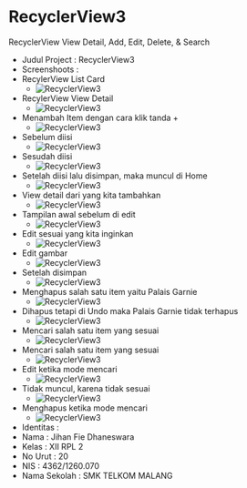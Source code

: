 # RecyclerView3
RecyclerView View Detail, Add, Edit, Delete, &amp; Search

* Judul Project : RecyclerView3
* Screenshoots  :
 * RecylerView List Card
   * ![RecyclerView3](https://github.com/jihanfied/RecyclerView3/blob/master/XIIRPL2%2320%23RecylerView3(1).png)
 * RecylerView View Detail
   * ![RecyclerView3](https://github.com/jihanfied/RecyclerView3/blob/master/XIIRPL2%2320%23RecylerView3(2).png)
 * Menambah Item dengan cara klik tanda +
   * ![RecyclerView3](https://github.com/jihanfied/RecyclerView3/blob/master/XIIRPL2%2320%23RecylerView3(3).png)
 * Sebelum diisi
   * ![RecyclerView3](https://github.com/jihanfied/RecyclerView3/blob/master/XIIRPL2%2320%23RecylerView3(4).png)
 * Sesudah diisi
   * ![RecyclerView3](https://github.com/jihanfied/RecyclerView3/blob/master/XIIRPL2%2320%23RecylerView3(5).png)
 * Setelah diisi lalu disimpan, maka muncul di Home
   * ![RecyclerView3](https://github.com/jihanfied/RecyclerView3/blob/master/XIIRPL2%2320%23RecylerView3(6).png)
 * View detail dari yang kita tambahkan
   * ![RecyclerView3](https://github.com/jihanfied/RecyclerView3/blob/master/XIIRPL2%2320%23RecylerView3(7).png)
 * Tampilan awal sebelum di edit
   * ![RecyclerView3](https://github.com/jihanfied/RecyclerView3/blob/master/XIIRPL2%2320%23RecylerView3(8).png)
 * Edit sesuai yang kita inginkan
   * ![RecyclerView3](https://github.com/jihanfied/RecyclerView3/blob/master/XIIRPL2%2320%23RecylerView3(9).png)
 * Edit gambar
   * ![RecyclerView3](https://github.com/jihanfied/RecyclerView3/blob/master/XIIRPL2%2320%23RecylerView3(10).png)
 * Setelah disimpan
   * ![RecyclerView3](https://github.com/jihanfied/RecyclerView3/blob/master/XIIRPL2%2320%23RecylerView3(11).png)
 * Menghapus salah satu item yaitu Palais Garnie
   * ![RecyclerView3](https://github.com/jihanfied/RecyclerView3/blob/master/XIIRPL2%2320%23RecylerView3(12).png)
 * Dihapus tetapi di Undo maka Palais Garnie tidak terhapus
   * ![RecyclerView3](https://github.com/jihanfied/RecyclerView3/blob/master/XIIRPL2%2320%23RecylerView3(13).png)
 * Mencari salah satu item yang sesuai
   * ![RecyclerView3](https://github.com/jihanfied/RecyclerView3/blob/master/XIIRPL2%2320%23RecylerView3(14).png)
 * Mencari salah satu item yang sesuai
   * ![RecyclerView3](https://github.com/jihanfied/RecyclerView3/blob/master/XIIRPL2%2320%23RecylerView3(15).png)
 * Edit ketika mode mencari
   * ![RecyclerView3](https://github.com/jihanfied/RecyclerView3/blob/master/XIIRPL2%2320%23RecylerView3(16).png)
 * Tidak muncul, karena tidak sesuai
   * ![RecyclerView3](https://github.com/jihanfied/RecyclerView3/blob/master/XIIRPL2%2320%23RecylerView3(17).png)
 * Menghapus ketika mode mencari
   * ![RecyclerView3](https://github.com/jihanfied/RecyclerView3/blob/master/XIIRPL2%2320%23RecylerView3(18).png)
* Identitas :
 * Nama     : Jihan Fie Dhaneswara
 * Kelas    : XII RPL 2
 * No Urut  : 20
 * NIS      : 4362/1260.070
 * Nama Sekolah : SMK TELKOM MALANG

